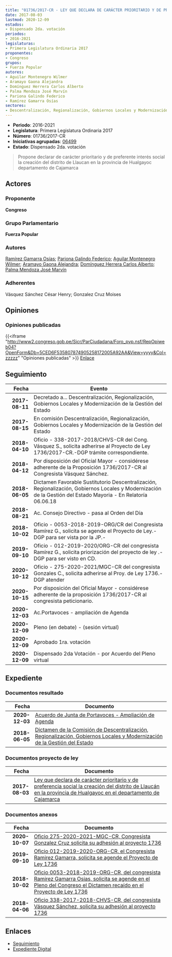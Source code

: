 ```yaml
---
title: "01736/2017-CR - LEY QUE DECLARA DE CARÁCTER PRIORITARIO Y DE PREFERENCIA SOCIAL LA CREACIÓN DEL DISTRITO DE LLAUCAN, EN LA PROVINCIA DE HUALGAYOC, EN EL DEPARTAMENTO DE CAJAMARCA"
date: 2017-08-03
lastmod: 2020-12-09
estados:
- Dispensado 2da. votación
periodos:
- 2016-2021
legislaturas:
- Primera Legislatura Ordinaria 2017
proponentes:
- Congreso
grupos:
- Fuerza Popular
autores:
- Aguilar Montenegro Wilmer
- Aramayo Gaona Alejandra
- Domínguez Herrera Carlos Alberto
- Palma Mendoza José Marvín
- Pariona Galindo Federico
- Ramírez Gamarra Osías
sectores:
- Descentralización, Regionalización, Gobiernos Locales y Modernización de la Gestión del Estado
---
```

- **Periodo**: 2016-2021
- **Legislatura**: Primera Legislatura Ordinaria 2017
- **Número**: 01736/2017-CR
- **Iniciativas agrupadas**: [06499](../../06400/06499)
- **Estado**: Dispensado 2da. votación

> Propone declarar de carácter prioritario y de preferente interés social la creación del distrito de Llaucan en la provincia de Hualgayoc departamento de Cajamarca


## Actores

### Proponente

**Congreso**

### Grupo Parlamentario

**Fuerza Popular**

### Autores

[Ramírez Gamarra Osías](mailto:mailto:oramirez@congreso.gob.pe); [Pariona Galindo Federico](mailto:mailto:fpariona@congreso.gob.pe); [Aguilar Montenegro Wilmer](mailto:mailto:waguilar@congreso.gob.pe); [Aramayo Gaona Alejandra](mailto:mailto:maramayo@congreso.gob.pe); [Domínguez Herrera Carlos Alberto](mailto:mailto:cdominguez@congreso.gob.pe); [Palma Mendoza José Marvín](mailto:mailto:jpalma@congreso.gob.pe)

### Adherentes

Vásquez Sánchez César Henry; Gonzalez Cruz Moises

## Opiniones

### Opiniones publicadas

{{<iframe "http://www2.congreso.gob.pe/Sicr/ParCiudadana/Foro_pvp.nsf/RepOpiweb04?OpenForm&Db=5CED6F535807874905258172005A92AA&View=yyyy&Col=zzzzz" "Opiniones publicadas" >}}
[Enlace](http://www2.congreso.gob.pe/Sicr/ParCiudadana/Foro_pvp.nsf/RepOpiweb04?OpenForm&Db=5CED6F535807874905258172005A92AA&View=yyyy&Col=zzzzz)


## Seguimiento

| Fecha | Evento |
|------:|--------|
| **2017-08-11** | Decretado a... Descentralización, Regionalización, Gobiernos Locales y Modernización de la Gestión del Estado |
| **2017-08-15** | En comisión Descentralización, Regionalización, Gobiernos Locales y Modernización de la Gestión del Estado |
| **2018-04-10** | Oficio - 338-2017-2018/CHVS-CR del Cong. Vásquez S., solicita adherirse al Proyecto de Ley 1736/2017-CR.-DGP trámite correspondiente. |
| **2018-04-12** | Por disposición del Oficial Mayor - considérese adherente de la Proposición 1736/2017-CR al Congresista Vásquez Sánchez. |
| **2018-06-05** | Dictamen Favorable Sustitutorio Descentralización, Regionalización, Gobiernos Locales y Modernización de la Gestión del Estado Mayoria - En Relatoría 06.06.18 |
| **2018-08-21** | Ac. Consejo Directivo - pasa al Orden del Día |
| **2018-10-02** | Oficio - 0053-2018-2019-ORG/CR del Congresista Ramírez G., solicita se agende el Proyecto de Ley.-DGP para ser vista por la JP.- |
| **2019-09-10** | Oficio - 012-2019-2020/ORG-CR del congresista Ramírez G., solicita priorización del proyecto de ley .-DGP para ser visto en CD. |
| **2020-10-12** | Oficio - 275-2020-2021/MGC-CR del congresista Gonzales C., solicita adherirse al Proy. de Ley 1736.-DGP atender |
| **2020-10-15** | Por disposición del Oficial Mayor - considérese adherente de la proposición 1736/2017-CR al congresista peticionario. |
| **2020-12-03** | Ac.Portavoces - ampliación de Agenda |
| **2020-12-09** | Pleno (en debate) - (sesión virtual) |
| **2020-12-09** | Aprobado 1ra. votación |
| **2020-12-09** | Dispensado 2da Votación - por Acuerdo del Pleno virtual |

## Expediente

### Documentos resultado

| Fecha | Documento |
|------:|-----------|
| **2020-12-03** | [Acuerdo de Junta de Portavoces - Ampliación de Agenda](http://www.leyes.congreso.gob.pe/Documentos/2016_2021/Acuerdos/Junta_Portavoces/AJP01736-20201203.pdf) |
| **2018-06-05** | [Dictamen de la Comisión de Descentralización, Regionalización, Gobiernos Locales y Modernización de la Gestión del Estado](http://www.leyes.congreso.gob.pe/Documentos/2016_2021/Dictamenes/Proyectos_de_Ley/01736DC08MAY20180605.pdf) |

### Documentos proyecto de ley

| Fecha | Documento |
|------:|-----------|
| **2017-08-03** | [Ley que declara de carácter prioritario y de preferencia social la creación del distrito de Llaucán en la provincia de Hualgayoc en el departamento de Cajamarca](http://www.leyes.congreso.gob.pe/Documentos/2016_2021/Proyectos_de_Ley_y_de_Resoluciones_Legislativas/PL0173620170803..pdf) |

### Documentos anexos

| Fecha | Documento |
|------:|-----------|
| **2020-10-07** | [Oficio 275-2020-2021-MGC-CR, Congresista Gonzalez Cruz solicita su adhesión al proyecto 1736](http://www.leyes.congreso.gob.pe/Documentos/2016_2021/Adhesiones/Proyectos_de_Ley/OFICIO-275-2020-2021-MGC-CR.pdf) |
| **2019-09-10** | [Oficio 012-2019-2020-ORG-CR, el Congresista Ramirez Gamarra, solicita se agende el Proyecto de Ley 1736](http://www.leyes.congreso.gob.pe/Documentos/2016_2021/Oficios/Congresistas/OFICIO-012-2019-2020-ORG-CR.pdf) |
| **2018-10-02** | [Oficio 0053-2018-2019-ORG-CR, del congresista Ramirez Gamarra Osias, solicita se agende en el Pleno del Congreso el Dictamen recaído en el Proyecto de Ley 1736](http://www.leyes.congreso.gob.pe/Documentos/2016_2021/Oficios/Congresistas/OFICIO-0053-2018-2019-ORG-CR.PDF) |
| **2018-04-06** | [Oficio 338-2017-2018-CHVS-CR, del congresista Vásquez Sánchez, solicita su adhesión al proyecto 1736](http://www.leyes.congreso.gob.pe/Documentos/2016_2021/Adhesiones/Proyectos_de_Ley/OFICIO-338-2017-2018-CHVS-CR.pdf) |

## Enlaces

- [Seguimiento](http://www2.congreso.gob.pe/Sicr/TraDocEstProc/CLProLey2016.nsf/f7fff46988ca05b1052578e100829cc7/e3c9962da23b454d05258171007d225f?OpenDocument)
- [Expediente Digital](http://www2.congreso.gob.pe/Sicr/TraDocEstProc/Expvirt_2011.nsf/visbusqptramdoc1621/01736?opendocument)

